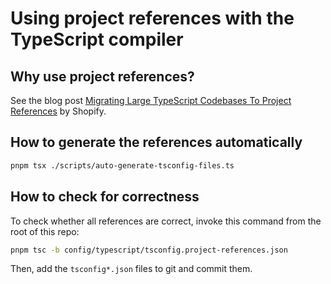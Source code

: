 # Using project references with the TypeScript compiler

## Why use project references?

See the blog post [Migrating Large TypeScript Codebases To Project References](https://shopify.engineering/migrating-large-typescript-codebases-project-references) by Shopify.

## How to generate the references automatically

```sh
pnpm tsx ./scripts/auto-generate-tsconfig-files.ts
```
## How to check for correctness

To check whether all references are correct, invoke this command from the root of this repo:

```sh
pnpm tsc -b config/typescript/tsconfig.project-references.json
```

Then, add the `tsconfig*.json` files to git and commit them.
